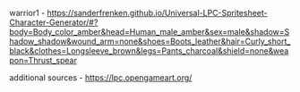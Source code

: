 warrior1 - https://sanderfrenken.github.io/Universal-LPC-Spritesheet-Character-Generator/#?body=Body_color_amber&head=Human_male_amber&sex=male&shadow=Shadow_shadow&wound_arm=none&shoes=Boots_leather&hair=Curly_short_black&clothes=Longsleeve_brown&legs=Pants_charcoal&shield=none&weapon=Thrust_spear


additional sources - https://lpc.opengameart.org/
